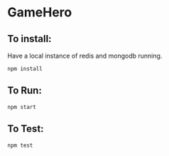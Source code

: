 # GameHero

## To install:
Have a local instance of redis and mongodb running.

`npm install`

## To Run:
`npm start`

## To Test:
`npm test`

